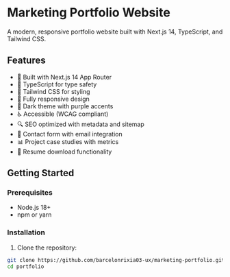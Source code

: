 # Marketing Portfolio Website

A modern, responsive portfolio website built with Next.js 14, TypeScript, and Tailwind CSS.

## Features

- 🚀 Built with Next.js 14 App Router
- 💎 TypeScript for type safety
- 🎨 Tailwind CSS for styling
- 📱 Fully responsive design
- 🌙 Dark theme with purple accents
- ♿ Accessible (WCAG compliant)
- 🔍 SEO optimized with metadata and sitemap
- 📧 Contact form with email integration
- 📊 Project case studies with metrics
- 📄 Resume download functionality

## Getting Started

### Prerequisites

- Node.js 18+ 
- npm or yarn

### Installation

1. Clone the repository:
```bash
git clone https://github.com/barcelonrixia03-ux/marketing-portfolio.git
cd portfolio
